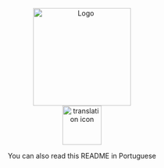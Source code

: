 <div align="center">
  <img src="https://user-images.githubusercontent.com/102390423/227798097-e67f93a5-72be-466a-afe3-ac05371c5063.png" alt="Logo" width="200">
</div>


<div align="center">
  <img src="https://user-images.githubusercontent.com/102390423/227806761-5b413b08-9e70-4a07-9932-23115898bb22.png" alt="translation icon" width="80">
  <p>You can also read this README in <a>Portuguese</a></p>
</div>

